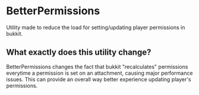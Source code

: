 # BetterPermissions
Utility made to reduce the load for setting/updating player permissions in bukkit.

## What exactly does this utility change?
BetterPermissions changes the fact that bukkit "recalculates" permissions everytime a permission is set on an attachment,
causing major performance issues. This can provide an overall way better experience updating player's permissions.
